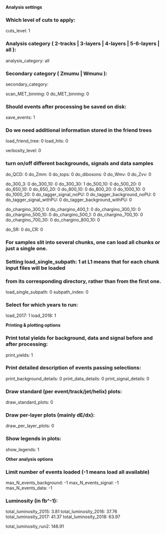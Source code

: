 **Analysis settings**

### Which level of cuts to apply:
cuts_level: 1

### Analysis category ( 2-tracks | 3-layers | 4-layers | 5-6-layers | all ):
analysis_category: all

### Secondary category ( Zmumu | Wmunu ):
secondary_category: 

scan_MET_binning: 0
do_MET_binning: 0

### Should events after processing be saved on disk:
save_events:  1

### Do we need additional information stored in the friend trees
load_friend_tree: 0
load_hits:             0

verbosity_level: 0

### turn on/off different backgrounds, signals and data samples
do_QCD:         0
do_Zmm:         0
do_tops:          0
do_dibosons:   0
do_Wmv:         0
do_Zvv:           0

do_300_3:       0
do_300_10:     0
do_300_30:     1
do_500_10:     0
do_500_20:     0
do_650_10:     0
do_650_20:     0
do_800_10:     0
do_800_20:     0
do_1000_10:   0
do_1000_20:   0
do_tagger_signal_noPU:                0
do_tagger_background_noPU:      0
do_tagger_signal_withPU:             0
do_tagger_background_withPU:   0

do_chargino_300_1:   0
do_chargino_400_1:   0 
do_chargino_300_10: 0
do_chargino_500_10: 0
do_chargino_500_1:   0
do_chargino_700_10: 0
do_chargino_700_30: 0
do_chargino_800_10: 0

do_SR: 0
do_CR: 0


### For samples slit into several chunks, one can load all chunks or just a single one.
### Setting load_single_subpath: 1 at L1 means that for each chunk input files will be loaded
### from its corresponding directory, rather than from the first one.

load_single_subpath: 0
subpath_index: 0

### Select for which years to run:
load_2017: 1
load_2018: 1

**Printing & plotting options**

### Print total yields for background, data and signal before and after processing:
print_yields: 1

### Print detailed description of events passing selections:
print_background_details: 0
print_data_details: 0
print_signal_details: 0

### Draw standard (per event/track/jet/helix) plots:
draw_standard_plots:  0

### Draw per-layer plots (mainly dE/dx):
draw_per_layer_plots: 0

### Show legends in plots:
show_legends: 1

**Other analysis options**

### Limit number of events loaded (-1 means load all available)
max_N_events_background:  -1
max_N_events_signal: -1
max_N_events_data:  -1



### Luminosity (in fb^-1):

total_luminosity_2015: 3.81
total_luminosity_2016: 37.76
total_luminosity_2017: 41.37
total_luminosity_2018: 63.97

total_luminosity_run2: 146.91
